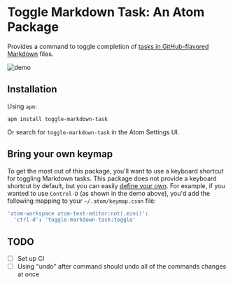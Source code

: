 # Toggle Markdown Task: An Atom Package

Provides a command to toggle completion of [tasks in GitHub-flavored Markdown][gfm-task-lists] files.

![demo](https://cloud.githubusercontent.com/assets/2988/9983485/94a87090-5fcb-11e5-9ce6-41d7e9382ade.gif)

## Installation

Using `apm`:

```
apm install toggle-markdown-task
```

Or search for `toggle-markdown-task` in the Atom Settings UI.

## Bring your own keymap

To get the most out of this package, you'll want to use a keyboard shortcut for toggling Markdown tasks. This package does not provide a keyboard shortcut by default, but you can easily [define your own][atom-keymaps]. For example, if you wanted to use `Control-D` (as shown in the demo above), you'd add the following mapping to your `~/.atom/keymap.cson` file:

```cson
'atom-workspace atom-text-editor:not(.mini)':
  'ctrl-d': 'toggle-markdown-task:toggle'
```

## TODO

- [ ] Set up CI
- [ ] Using "undo" after command should undo all of the commands changes at once

[atom-keymaps]: https://atom.io/docs/v1.0.15/using-atom-basic-customization#customizing-key-bindings
[gfm-task-lists]: https://help.github.com/articles/writing-on-github/#task-lists

